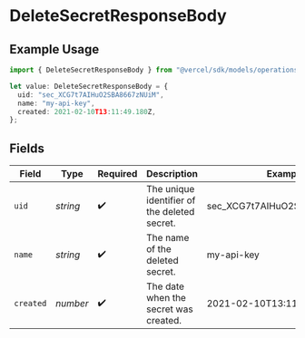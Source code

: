 # DeleteSecretResponseBody

## Example Usage

```typescript
import { DeleteSecretResponseBody } from "@vercel/sdk/models/operations/deletesecret.js";

let value: DeleteSecretResponseBody = {
  uid: "sec_XCG7t7AIHuO2SBA8667zNUiM",
  name: "my-api-key",
  created: 2021-02-10T13:11:49.180Z,
};
```

## Fields

| Field                                        | Type                                         | Required                                     | Description                                  | Example                                      |
| -------------------------------------------- | -------------------------------------------- | -------------------------------------------- | -------------------------------------------- | -------------------------------------------- |
| `uid`                                        | *string*                                     | :heavy_check_mark:                           | The unique identifier of the deleted secret. | sec_XCG7t7AIHuO2SBA8667zNUiM                 |
| `name`                                       | *string*                                     | :heavy_check_mark:                           | The name of the deleted secret.              | my-api-key                                   |
| `created`                                    | *number*                                     | :heavy_check_mark:                           | The date when the secret was created.        | 2021-02-10T13:11:49.180Z                     |